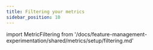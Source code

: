 ```yaml
---
title: Filtering your metrics
sidebar_position: 10
---
```


import MetricFiltering from '/docs/feature-management-experimentation/shared/metrics/setup/filtering.md'

<MetricFiltering />